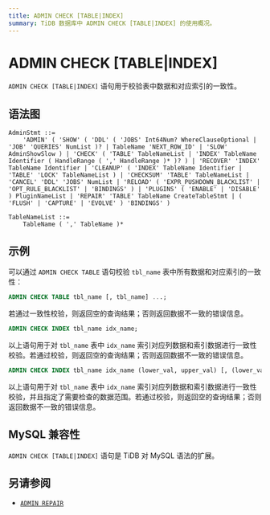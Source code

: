 ```yaml
---
title: ADMIN CHECK [TABLE|INDEX]
summary: TiDB 数据库中 ADMIN CHECK [TABLE|INDEX] 的使用概况。
---
```


# ADMIN CHECK [TABLE|INDEX]

`ADMIN CHECK [TABLE|INDEX]` 语句用于校验表中数据和对应索引的一致性。

## 语法图

```ebnf+diagram
AdminStmt ::=
    'ADMIN' ( 'SHOW' ( 'DDL' ( 'JOBS' Int64Num? WhereClauseOptional | 'JOB' 'QUERIES' NumList )? | TableName 'NEXT_ROW_ID' | 'SLOW' AdminShowSlow ) | 'CHECK' ( 'TABLE' TableNameList | 'INDEX' TableName Identifier ( HandleRange ( ',' HandleRange )* )? ) | 'RECOVER' 'INDEX' TableName Identifier | 'CLEANUP' ( 'INDEX' TableName Identifier | 'TABLE' 'LOCK' TableNameList ) | 'CHECKSUM' 'TABLE' TableNameList | 'CANCEL' 'DDL' 'JOBS' NumList | 'RELOAD' ( 'EXPR_PUSHDOWN_BLACKLIST' | 'OPT_RULE_BLACKLIST' | 'BINDINGS' ) | 'PLUGINS' ( 'ENABLE' | 'DISABLE' ) PluginNameList | 'REPAIR' 'TABLE' TableName CreateTableStmt | ( 'FLUSH' | 'CAPTURE' | 'EVOLVE' ) 'BINDINGS' )

TableNameList ::=
    TableName ( ',' TableName )*
```

## 示例

可以通过 `ADMIN CHECK TABLE` 语句校验 `tbl_name` 表中所有数据和对应索引的一致性：


```sql
ADMIN CHECK TABLE tbl_name [, tbl_name] ...;
```

若通过一致性校验，则返回空的查询结果；否则返回数据不一致的错误信息。


```sql
ADMIN CHECK INDEX tbl_name idx_name;
```

以上语句用于对 `tbl_name` 表中 `idx_name` 索引对应列数据和索引数据进行一致性校验。若通过校验，则返回空的查询结果；否则返回数据不一致的错误信息。


```sql
ADMIN CHECK INDEX tbl_name idx_name (lower_val, upper_val) [, (lower_val, upper_val)] ...;
```

以上语句用于对 `tbl_name` 表中 `idx_name` 索引对应列数据和索引数据进行一致性校验，并且指定了需要检查的数据范围。若通过校验，则返回空的查询结果；否则返回数据不一致的错误信息。

## MySQL 兼容性

`ADMIN CHECK [TABLE|INDEX]` 语句是 TiDB 对 MySQL 语法的扩展。

## 另请参阅

* [`ADMIN REPAIR`](/sql-statements/sql-statement-admin.md#admin-repair-table-语句)